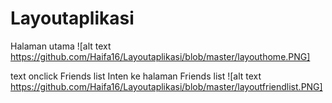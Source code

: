 # Layoutaplikasi
Halaman utama
![alt text https://github.com/Haifa16/Layoutaplikasi/blob/master/layouthome.PNG]

text onclick Friends list Inten ke halaman Friends list
![alt text https://github.com/Haifa16/Layoutaplikasi/blob/master/layoutfriendlist.PNG]
